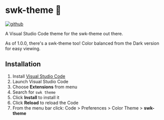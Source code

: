 # swk-theme 🔮

[![github](https://img.shields.io/badge/%40-swekiiz-orange)](https://github.com/swekiiz)

A Visual Studio Code theme for the swk-theme out there.

As of 1.0.0, there's a swk-theme too! Color balanced from the Dark version for easy viewing.

## Installation

1. Install [Visual Studio Code](https://code.visualstudio.com/)
2. Launch Visual Studio Code
3. Choose **Extensions** from menu
4. Search for `swk theme`
5. Click **Install** to install it
6. Click **Reload** to reload the Code
7. From the menu bar click: Code > Preferences > Color Theme > **swk-theme**

